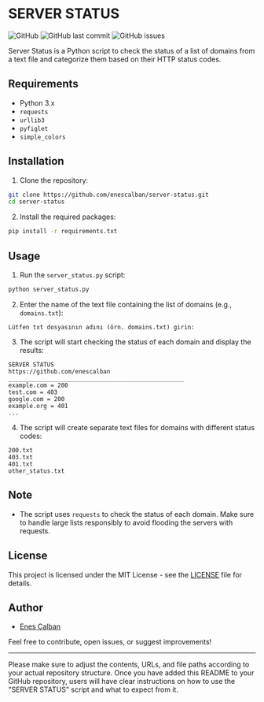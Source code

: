 # SERVER STATUS

![GitHub](https://img.shields.io/github/license/enescalban/server-status)
![GitHub last commit](https://img.shields.io/github/last-commit/enescalban/server-status)
![GitHub issues](https://img.shields.io/github/issues/enescalban/server-status)

Server Status is a Python script to check the status of a list of domains from a text file and categorize them based on their HTTP status codes.

## Requirements

- Python 3.x
- `requests`
- `urllib3`
- `pyfiglet`
- `simple_colors`

## Installation

1. Clone the repository:

```bash
git clone https://github.com/enescalban/server-status.git
cd server-status
```

2. Install the required packages:

```bash
pip install -r requirements.txt
```

## Usage

1. Run the `server_status.py` script:

```bash
python server_status.py
```

2. Enter the name of the text file containing the list of domains (e.g., `domains.txt`):

```
Lütfen txt dosyasının adını (örn. domains.txt) girin:
```

3. The script will start checking the status of each domain and display the results:

```
SERVER STATUS
https://github.com/enescalban
__________________________________________________
example.com = 200
test.com = 403
google.com = 200
example.org = 401
...

```

4. The script will create separate text files for domains with different status codes:

```
200.txt
403.txt
401.txt
other_status.txt
```

## Note

- The script uses `requests` to check the status of each domain. Make sure to handle large lists responsibly to avoid flooding the servers with requests.

## License

This project is licensed under the MIT License - see the [LICENSE](LICENSE) file for details.

## Author

- [Enes Çalban](https://github.com/enescalban)

Feel free to contribute, open issues, or suggest improvements!

---

Please make sure to adjust the contents, URLs, and file paths according to your actual repository structure. Once you have added this README to your GitHub repository, users will have clear instructions on how to use the "SERVER STATUS" script and what to expect from it.
